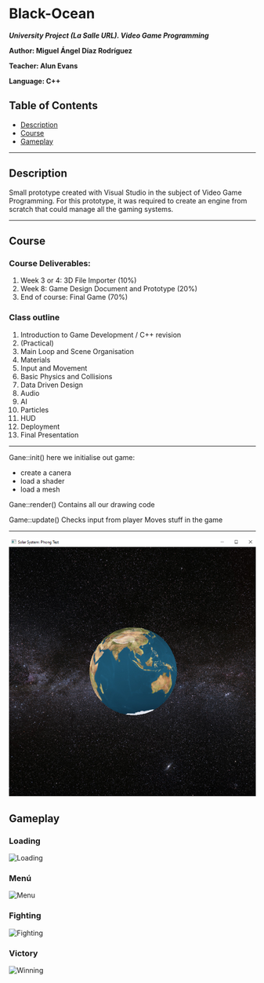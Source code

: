 # Black-Ocean

***University Project (La Salle URL). Video Game Programming***

**Author: Miguel Ángel Díaz Rodríguez**

**Teacher: Alun Evans**

**Language: C++** 

## Table of Contents

- [Description](#Description)
- [Course](#Course)
- [Gameplay](#Gameplay)

---
## Description

Small prototype created with Visual Studio in the subject of Video Game Programming. For this prototype, it was required to create an engine from scratch that could manage all the gaming systems.

---

## Course

### Course Deliverables: 
1) Week 3 or 4: 3D File Importer (10%) 
2) Week 8: Game Design Document and Prototype (20%) 
3) End of course: Final Game (70%)

### Class outline
1. Introduction to Game Development / C++ revision 
2. (Practical) 
3. Main Loop and Scene Organisation 
4. Materials 
5. Input and Movement 
6. Basic Physics and Collisions 
7. Data Driven Design 
8. Audio 
9. AI 
10. Particles 
11. HUD 
12. Deployment 
13. Final Presentation

---

Gane::init()
here we initialise out game: 
* create a canera 
* load a shader
* load a mesh 

Gane::render()
Contains all our drawing code

Game::update()
Checks input from player
Moves stuff in the game

---
![Loading](https://raw.githubusercontent.com/MangelDR/solar-sistem-phong/master/images/1.%20Texture%20only.png)
## Gameplay

### Loading 
![Loading](https://raw.githubusercontent.com/MangelDR/Black-Ocean/blob/master/images/Loading.png)

### Menú 
![Menu](https://raw.githubusercontent.com/MangelDR/Black-Ocean/blob/master/images/Menu.png)

### Fighting
![Fighting](https://raw.githubusercontent.com/MangelDR/Black-Ocean/blob/master/images/gameplay.png)

### Victory
![Winning](https://raw.githubusercontent.com/MangelDR/Black-Ocean/blob/master/images/winning.png)



